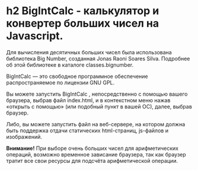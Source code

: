 h2 BigIntCalc - калькулятор и конвертер больших чисел на Javascript.
=====================

Для вычисления десятичных больших чисел была использована библиотека Big Number, 
созданная Jonas Raoni Soares Silva. 
Подробнее об этой библиотеке в каталоге classes.bignumber.

BigIntCalc — это свободное программное обеспечение распространяемое по лицензии 
GNU GPL.

Вы можете запустить BigIntCalc , непосредственно с помощью вашего браузера, 
выбрав файл index.html, и в контекстном меню нажав «открыть с помощью» (или 
подобный пункт в вашей ОС), далее, выбрав браузер.

Либо, вы можете запустить файл на веб-сервере, на котором должна быть поддержка 
отдачи статических html-страниц, js-файлов и изображений.

**Внимание!** При выборе очень больших чисел для арифметических операций, возможно 
временное зависание браузера, так как браузер тратит все свои ресурсы для подсчёта арифметической операции.